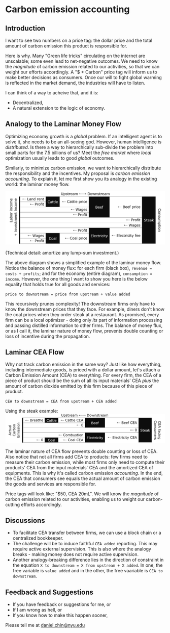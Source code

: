 # Carbon emission accounting

## Introduction
I want to see two numbers on a price tag: the dollar price and the total amount of carbon emission this product is responsible for. 

Here is why. Many "Green life tricks" circulating on the internet are unscalable; some even lead to net-negative outcomes. We need to know the *magnitude* of carbon emission related to our activities, so that we can weight our efforts accordingly. A "$ + Carbon" price tag will inform us to make better decisions as consumers. Once our will to fight global warming is reflected in the market demand, the industries will have to listen. 

I can think of a way to acheive that, and it is:  

- Decentralized,  
- A natural extension to the logic of economy.  

## Analogy to the Laminar Money Flow
<!-- First, let's take a step back and look at how Capitalism allocates resource:  
* How people allocate time between work and leisure. 
* How people allocate investment among opportunities. 
* How people allocate consumption among goods and services. 

They corresponds to three markets: the labor market, the capital market, and the consumer market. Note that the economy optimization is a global task, yet under good institutions and laws a system where every agent solves their local optimization problem usually leads to good global outcomes.   -->
Optimizing economy growth is a *global* problem. If an intelligent agent is to solve it, she needs to be an all-seeing god. However, human intelligence is *distributed*. Is there a way to hierarchically sub-divide the problem into small parts for the 7.5 billions of us? Meet the *free market* where *local* optimization usually leads to good *global* outcomes.  

Similarly, to minimize carbon emission, we want to hierarchically distribute the responsibility and the incentives. My proposal is *carbon emission accounting*. To explain it, let me first show you its analogy in the existing world: the laminar money flow.  

<img src="dollar.png" alt="Diagram of money flow" />  

(Technical detail: amortize any lump-sum investment.)  

The above diagram shows a simplified example of the laminar money flow. Notice the balance of money flux: for each firm (black box), `revenue = costs + profits`; and for the economy (entire diagram), `consumption = income`. However, the one thing I want to show you here is the below equality that holds true for all goods and services:  

```
price to downstream = price from upstream + value added
```

This recursively prunes complexity! The downstream firms only have to know the downstream prices that they face. For example, diners don't know the coal prices when they order steak at a restaurant. As promised, every firm can be a local optimizer - doing only *its* part of information processing and passing distilled information to other firms. The balance of money flux, or as I call it, the laminar nature of money flow, prevents double counting or loss of incentive during the propagation.  

## Laminar CEA Flow
Why not track carbon emission in the same way? Just like how everything, including intermediate goods, is priced with a dollar amount, let's attach a Carbon Emission Amount (CEA) to everything. For every firm, the CEA of a piece of product should be the sum of all its input materials' CEA *plus* the amount of carbon dioxide emitted by this firm because of this piece of product.  

```
CEA to downstream = CEA from upstream + CEA added
```
Using the steak example:  
<img src="cea.png" alt="Diagram of CEA flow" />  

The laminar nature of CEA flow prevents double counting or loss of CEA. Also notice that not all firms add CEA to products: few firms need to measure their carbon emission, while most firms only need to compute their products' CEA from the input materials' CEA and the amortized CEA of equipments. This is why it's called carbon emission *accounting*. In the end, the CEA that consumers see equals the actual amount of carbon emission the goods and services are responsible for.  

Price tags will look like: "$50, CEA 20mL". We will know the *magnitude* of carbon emission related to our activities, enabling us to weight our carbon-cutting efforts accordingly.  

## Discussions
* To facilitate CEA transfer between firms, we can use a block chain or a centralized bookkeeper.  
* The challenge will be to induce faithful `CEA added` reporting. This may require active external supervision. This is also where the analogy breaks - making money does not require active supervision.  
* Another analogy-breaking difference lies in the direction of constraint in the equation `X to downstream = X from upstream + X added`. In one, the free variable is `value added` and in the other, the free vaariable is `CEA to downstream`.  

## Feedback and Suggestions
* If you have feedback or suggestions for me, or  
* If I am wrong as hell, or  
* If you know how to make this happen sooner,  

Please tell me at daniel.chin@nyu.edu  
